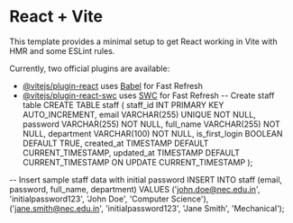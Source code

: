 # React + Vite

This template provides a minimal setup to get React working in Vite with HMR and some ESLint rules.

Currently, two official plugins are available:

- [@vitejs/plugin-react](https://github.com/vitejs/vite-plugin-react/blob/main/packages/plugin-react/README.md) uses [Babel](https://babeljs.io/) for Fast Refresh
- [@vitejs/plugin-react-swc](https://github.com/vitejs/vite-plugin-react-swc) uses [SWC](https://swc.rs/) for Fast Refresh
-- Create staff table
CREATE TABLE staff (
    staff_id INT PRIMARY KEY AUTO_INCREMENT,
    email VARCHAR(255) UNIQUE NOT NULL,
    password VARCHAR(255) NOT NULL,
    full_name VARCHAR(255) NOT NULL,
    department VARCHAR(100) NOT NULL,
    is_first_login BOOLEAN DEFAULT TRUE,
    created_at TIMESTAMP DEFAULT CURRENT_TIMESTAMP,
    updated_at TIMESTAMP DEFAULT CURRENT_TIMESTAMP ON UPDATE CURRENT_TIMESTAMP
);

-- Insert sample staff data with initial password
INSERT INTO staff (email, password, full_name, department) VALUES
('john.doe@nec.edu.in', 'initialpassword123', 'John Doe', 'Computer Science'),
('jane.smith@nec.edu.in', 'initialpassword123', 'Jane Smith', 'Mechanical');
